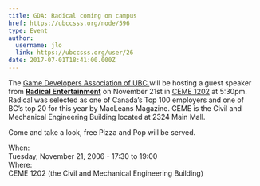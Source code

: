 ```yaml
---
title: GDA: Radical coming on campus 
href: https://ubccsss.org/node/596
type: Event
author:
  username: jlo
  link: https://ubccsss.org/user/26
date: 2017-07-01T18:41:00.000Z
---
```


<div class="field field-name-body field-type-text-with-summary field-label-hidden"><div class="field-items"><div class="field-item even"><p>The <a href="http://www.gdaubc.com">Game Developers Association of UBC </a> will be hosting a guest speaker from <a href="http://www.radical.ca/"><strong>Radical Entertainment</strong></a> on November 21st in <a href="http://regi4.adm.ubc.ca/classroomservices/function/viewlocation?userEvent=ShowLocation&amp;buildingID=CEME&amp;roomID=1202">CEME 1202</a> at 5:30pm. Radical was selected as one of Canada&#x2019;s Top 100 employers and one of BC&#x2019;s top 20 for this year by MacLeans Magazine.  CEME is the Civil and Mechanical Engineering Building located at 2324 Main Mall.  </p>
<p>Come and take a look,  free Pizza and Pop will be served.</p>
</div></div></div><div class="field field-name-field-dates field-type-datetime field-label-above"><div class="field-label">When:&#xA0;</div><div class="field-items"><div class="field-item even"><span class="date-display-single">Tuesday, November 21, 2006 - <span class="date-display-range"><span class="date-display-start">17:30</span> to <span class="date-display-end">19:00</span></span></span></div></div></div><div class="field field-name-field-location field-type-text field-label-above"><div class="field-label">Where:&#xA0;</div><div class="field-items"><div class="field-item even">CEME 1202 (the Civil and Mechanical Engineering Building)</div></div></div>    <footer>
          </footer>